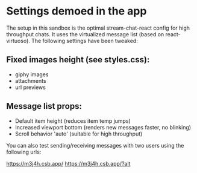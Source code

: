 # Settings demoed in the app

The setup in this sandbox is the optimal stream-chat-react config for high throughput chats.
It uses the virtualized message list (based on react-virtuoso). The following settings have been tweaked:

## Fixed images height (see styles.css):

- giphy images
- attachments
- url previews

## Message list props:

- Default item height (reduces item temp jumps)
- Increased viewport bottom (renders new messages faster, no blinking)
- Scroll behavior 'auto' (suitable for high throughput)

You can also test sending/receiving messages with two users using the following urls:

https://m3j4h.csb.app/
https://m3j4h.csb.app/?alt
